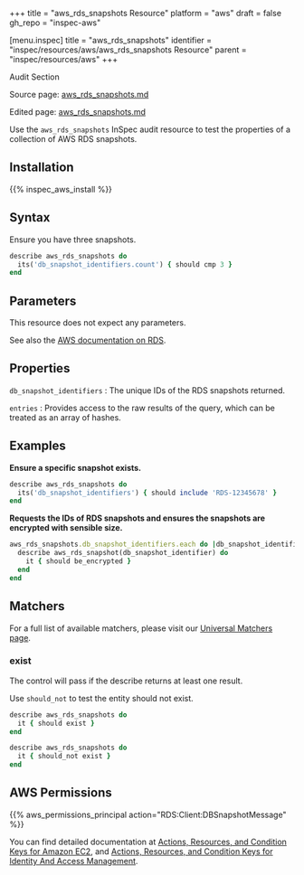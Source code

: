+++
title = "aws_rds_snapshots Resource"
platform = "aws"
draft = false
gh_repo = "inspec-aws"

[menu.inspec]
title = "aws_rds_snapshots"
identifier = "inspec/resources/aws/aws_rds_snapshots Resource"
parent = "inspec/resources/aws"
+++

<div class="admonition-note">
<p class="admonition-note-title">Audit Section</p>
<div class="admonition-note-text">
<p>Source page: <a href="https://github.com/inspec/inspec-aws/blob/main/docs/resources/aws_rds_snapshots.md">aws_rds_snapshots.md</a></p>
<p>Edited page: <a href="https://github.com/ianmadd/inspec-aws/blob/im/hugo/docs-chef-io/content/inspec/resources/aws_rds_snapshots.md">aws_rds_snapshots.md</a></p>
</div>
</div>



Use the `aws_rds_snapshots` InSpec audit resource to test the properties of a collection of AWS RDS snapshots.

## Installation

{{% inspec_aws_install %}}

## Syntax

 Ensure you have three snapshots.

```ruby
describe aws_rds_snapshots do
  its('db_snapshot_identifiers.count') { should cmp 3 }
end
```

## Parameters

This resource does not expect any parameters.

See also the [AWS documentation on RDS](https://docs.aws.amazon.com/rds/?id=docs_gateway).

## Properties

`db_snapshot_identifiers`
: The unique IDs of the RDS snapshots returned.

`entries`
: Provides access to the raw results of the query, which can be treated as an array of hashes.

## Examples

**Ensure a specific snapshot exists.**

```ruby
describe aws_rds_snapshots do
  its('db_snapshot_identifiers') { should include 'RDS-12345678' }
end
```

**Requests the IDs of RDS snapshots and ensures the snapshots are encrypted with sensible size.**

```ruby
aws_rds_snapshots.db_snapshot_identifiers.each do |db_snapshot_identifier|
  describe aws_rds_snapshot(db_snapshot_identifier) do
    it { should be_encrypted }
  end
end
```

## Matchers

For a full list of available matchers, please visit our [Universal Matchers page](https://www.inspec.io/docs/reference/matchers/).

### exist

The control will pass if the describe returns at least one result.

Use `should_not` to test the entity should not exist.

```ruby
describe aws_rds_snapshots do
  it { should exist }
end
```

```ruby
describe aws_rds_snapshots do
  it { should_not exist }
end
```

## AWS Permissions

{{% aws_permissions_principal action="RDS:Client:DBSnapshotMessage" %}}

You can find detailed documentation at [Actions, Resources, and Condition Keys for Amazon EC2](https://docs.aws.amazon.com/IAM/latest/UserGuide/list_amazonec2.html), and [Actions, Resources, and Condition Keys for Identity And Access Management](https://docs.aws.amazon.com/IAM/latest/UserGuide/list_identityandaccessmanagement.html).
